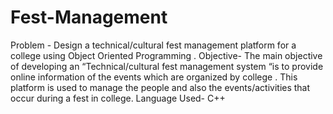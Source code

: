 # Fest-Management
Problem - Design a technical/cultural fest management platform for a college using Object
Oriented Programming .
Objective- The main objective of developing an “Technical/cultural fest management system “is to
provide online information of the events which are organized by college .
This platform is used to manage the people and also the events/activities that occur during a
fest in college.
Language Used- C++

